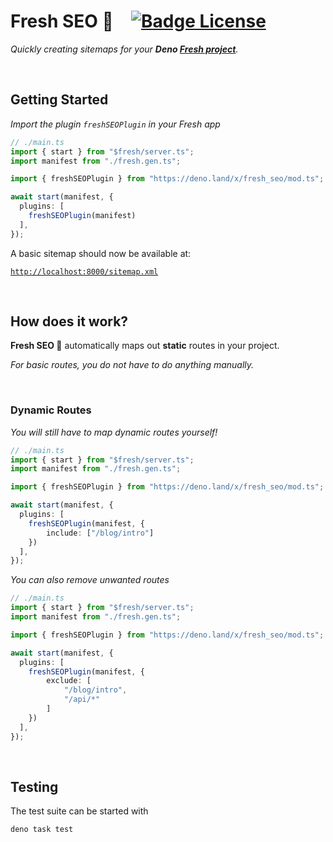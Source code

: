 # Fresh SEO 🍋   [![Badge License]][License]

*Quickly creating sitemaps for your **Deno [Fresh project]**.*

<br>

## Getting Started

*Import the plugin `freshSEOPlugin` in your Fresh app*

```ts
// ./main.ts
import { start } from "$fresh/server.ts";
import manifest from "./fresh.gen.ts";

import { freshSEOPlugin } from "https://deno.land/x/fresh_seo/mod.ts";

await start(manifest, {
  plugins: [
    freshSEOPlugin(manifest)
  ],
});

```

A basic sitemap should now be available at:
    
[`http://localhost:8000/sitemap.xml`][Localhost]
    
<br>

## How does it work?

**Fresh SEO 🍋** automatically maps out **static** routes in your project.

*For basic routes, you do not have to do anything manually.*

<br>

### Dynamic Routes

*You will still have to map dynamic routes yourself!*

```ts
// ./main.ts
import { start } from "$fresh/server.ts";
import manifest from "./fresh.gen.ts";

import { freshSEOPlugin } from "https://deno.land/x/fresh_seo/mod.ts";

await start(manifest, {
  plugins: [
    freshSEOPlugin(manifest, {
        include: ["/blog/intro"]
    })
  ],
});
```

*You can also remove unwanted routes*

```ts
// ./main.ts
import { start } from "$fresh/server.ts";
import manifest from "./fresh.gen.ts";

import { freshSEOPlugin } from "https://deno.land/x/fresh_seo/mod.ts";

await start(manifest, {
  plugins: [
    freshSEOPlugin(manifest, {
        exclude: [
            "/blog/intro",
            "/api/*"
        ]
    })
  ],
});
```

<br>

## Testing

The test suite can be started with

```shell
deno task test
```

<br>

<!----------------------------------------------------------------------------->

[Fresh project]: https://fresh.deno.dev/
[Localhost]: http://localhost:8000/sitemap.xml

[License]: LICENSE


<!----------------------------------[ Badges ]--------------------------------->

[Badge License]: https://img.shields.io/badge/License-MIT-ac8b11.svg?style=for-the-badge&labelColor=yellow

